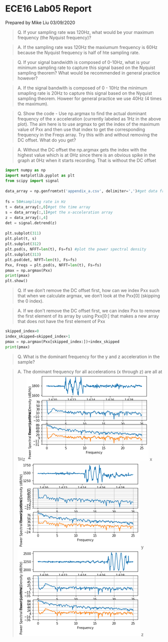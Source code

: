# ECE16 Lab05 Report
Prepared by Mike Liu
03/09/2020

>Q. If your sampling rate was 120Hz, what would be your maximum frequency (the Nyquist frequency)?

>A. If the sampling rate was 120Hz the maxiumum frequency is 60Hz because the Nyquist frequency is half of hte sampling rate.

>Q. If your signal bandwidth is composed of 0-10Hz, what is your minimum sampling rate to capture this signal based on the Nyquist sampling theorem? What would be recommended in general practice however?

>A. If the signal bandwith is composed of 0 - 10Hz the minimum smapling rate is 20Hz to capture this signal based on the Nyquist sampling theorem. Howeer for general practice we use 40Hz (4 times the maximum).

>Q. Show the code - Use np.argmax to find the actual dominant frequency of the x acceleration (currently labeled as 1Hz in the above plot). The aim here is to use argmax to get the index of the maximum value of Pxx and then use that index to get the corresponding frequency in the Freqs array. Try this with and without removing the DC offset. What do you get?

>A. Without the DC offset the np.argmax gets the index with the highest value which is at 0Hz since there is an obvious spike in the graph at 0Hz when it starts recording. That is without the DC offset
```python
import numpy as np
import matplotlib.pyplot as plt
from scipy import signal

data_array = np.genfromtxt('appendix_a.csv', delimiter=',')#get data from Appendix A and save as .csv.

fs = 50#sampling rate in Hz
t = data_array[:,0]#get the time array
s = data_array[:,1]#get the x-acceleration array
z = data_array[:,4]
det = signal.detrend(z)

plt.subplot(311)
plt.plot(t, s)
plt.subplot(312)
plt.psd(s, NFFT=len(t), Fs=fs) #plot the power spectral density
plt.subplot(313)
plt.psd(det, NFFT=len(t), Fs=fs)
Pxx, Freqs = plt.psd(s, NFFT=len(t), Fs=fs)
pmax = np.argmax(Pxx)
print(pmax)
plt.show()
```
>Q. If we don’t remove the DC offset first, how can we index Pxx such that when we calculate argmax, we don’t look at the Pxx[0] (skipping the 0 index).

>A. If we don't remove the DC offset first, we can index Pxx to remove the first element of its array by using Pxx[0:] that makes a new array that does not have the first element of Pxx
```python
skipped_index=0
index_skipped=skipped_index+1
pmax = np.argmax(Pxx[skipped_index:])+index_skipped
print(pmax)
```
>Q. What is the dominant frequency for the y and z acceleration in the sample?

>A. The dominant frequency for all accelerations (x through z) are all at 1Hz
>![Dominant_x](fig/LAB05_IMAGES/Dominant_x.png)
>x
>![Dominant_y](fig/LAB05_IMAGES/Dominant_y.png)
>y
>![Dominant_z](fig/LAB05_IMAGES/Dominant_z.png)
>z


